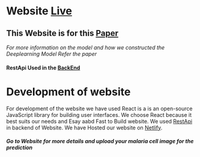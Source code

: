 # Website [Live](https://malaria-app.netlify.app/)
## This Website is for this  [Paper]()
*For more information on the model and how we constructed the Deeplearning Model Refer the paper*
#### RestApi Used in the [BackEnd](https://github.com/ShilhoraAkshayPatel/malariapi)
# Development of website
For development of the website we have used React is a  is an open-source JavaScript library for building user interfaces. 
We choose React because it best suits our needs and Esay aabd Fast to Build website. 
We used [RestApi](https://github.com/ShilhoraAkshayPatel/malariapi) in backend of Website. 
We have Hosted our website on [Netlify](https://www.netlify.com/).

##### *Go to Website for more details and upload your malaria cell image for the prediction*
